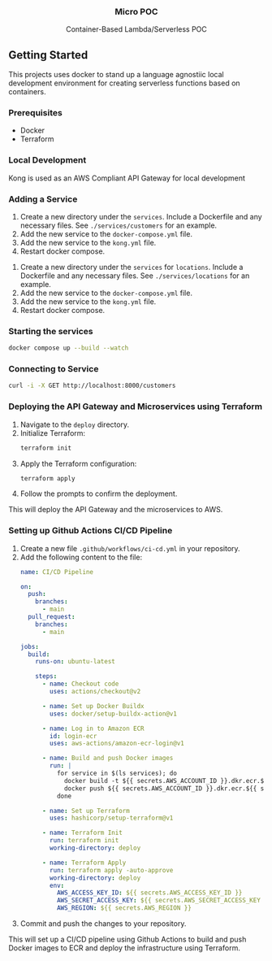 <!-- Improved compatibility of back to top link: See: https://github.com/othneildrew/Best-README-Template/pull/73 -->
<a id="readme-top"></a>
<!--
*** Thanks for checking out the Best-README-Template. If you have a suggestion
*** that would make this better, please fork the repo and create a pull request
*** or simply open an issue with the tag "enhancement".
*** Don't forget to give the project a star!
*** Thanks again! Now go create something AMAZING! :D
-->



<!-- PROJECT SHIELDS -->
<!--
*** I'm using markdown "reference style" links for readability.
*** Reference links are enclosed in brackets [ ] instead of parentheses ( ).
*** See the bottom of this document for the declaration of the reference variables
*** for contributors-url, forks-url, etc. This is an optional, concise syntax you may use.
*** https://www.markdownguide.org/basic-syntax/#reference-style-links
-->

<!-- PROJECT LOGO -->
<br />
<div align="center">

<h3 align="center">Micro POC</h3>

  <p align="center">
    Container-Based Lambda/Serverless POC
</div>




## Getting Started

This projects uses docker to stand up a language agnostiic local development environment for creating serverless functions based on containers.

### Prerequisites

* Docker
* Terraform

### Local Development 

Kong is used as an AWS Compliant API Gateway for local development


### Adding a Service

1. Create a new directory under the `services`. Include a Dockerfile and any necessary files. See `./services/customers` for an example.
2. Add the new service to the `docker-compose.yml` file.
3. Add the new service to the `kong.yml` file.
4. Restart docker compose.

<!-- Pe8a8 -->
1. Create a new directory under the `services` for `locations`. Include a Dockerfile and any necessary files. See `./services/locations` for an example.
2. Add the new service to the `docker-compose.yml` file.
3. Add the new service to the `kong.yml` file.
4. Restart docker compose.

### Starting the services

```sh
docker compose up --build --watch
```

### Connecting to Service

```sh
curl -i -X GET http://localhost:8000/customers
```

### Deploying the API Gateway and Microservices using Terraform

1. Navigate to the `deploy` directory.
2. Initialize Terraform:
   ```sh
   terraform init
   ```
3. Apply the Terraform configuration:
   ```sh
   terraform apply
   ```
4. Follow the prompts to confirm the deployment.

This will deploy the API Gateway and the microservices to AWS.

### Setting up Github Actions CI/CD Pipeline

1. Create a new file `.github/workflows/ci-cd.yml` in your repository.
2. Add the following content to the file:
   ```yaml
   name: CI/CD Pipeline

   on:
     push:
       branches:
         - main
     pull_request:
       branches:
         - main

   jobs:
     build:
       runs-on: ubuntu-latest

       steps:
         - name: Checkout code
           uses: actions/checkout@v2

         - name: Set up Docker Buildx
           uses: docker/setup-buildx-action@v1

         - name: Log in to Amazon ECR
           id: login-ecr
           uses: aws-actions/amazon-ecr-login@v1

         - name: Build and push Docker images
           run: |
             for service in $(ls services); do
               docker build -t ${{ secrets.AWS_ACCOUNT_ID }}.dkr.ecr.${{ secrets.AWS_REGION }}.amazonaws.com/$service:latest services/$service
               docker push ${{ secrets.AWS_ACCOUNT_ID }}.dkr.ecr.${{ secrets.AWS_REGION }}.amazonaws.com/$service:latest
             done

         - name: Set up Terraform
           uses: hashicorp/setup-terraform@v1

         - name: Terraform Init
           run: terraform init
           working-directory: deploy

         - name: Terraform Apply
           run: terraform apply -auto-approve
           working-directory: deploy
           env:
             AWS_ACCESS_KEY_ID: ${{ secrets.AWS_ACCESS_KEY_ID }}
             AWS_SECRET_ACCESS_KEY: ${{ secrets.AWS_SECRET_ACCESS_KEY }}
             AWS_REGION: ${{ secrets.AWS_REGION }}
   ```
3. Commit and push the changes to your repository.

This will set up a CI/CD pipeline using Github Actions to build and push Docker images to ECR and deploy the infrastructure using Terraform.
